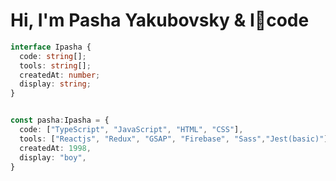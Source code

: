 # Hi, I'm Pasha Yakubovsky & I🖤code

```ts
interface Ipasha {
  code: string[];
  tools: string[];
  createdAt: number;
  display: string;
}


const pasha:Ipasha = {
  code: ["TypeScript", "JavaScript", "HTML", "CSS"],
  tools: ["Reactjs", "Redux", "GSAP", "Firebase", "Sass","Jest(basic)"],
  createdAt: 1998,
  display: "boy",
}
```
<!---
Pashafd/Pashafd is a ✨ special ✨ repository because its `README.md` (this file) appears on your GitHub profile.
You can click the Preview link to take a look at your changes.
--->
